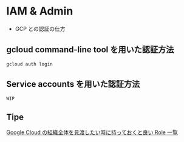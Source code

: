# IAM & Admin

+ GCP との認証の仕方

## gcloud command-line tool を用いた認証方法

```
gcloud auth login
```

## Service accounts を用いた認証方法

```
WIP
```

## Tipe

[Google Cloud の組織全体を見渡したい時に持っておくと良い Role 一覧](../cloud-resource-manager/README.md)
